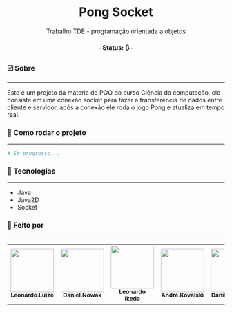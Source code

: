 <h1 align="center">
  Pong Socket
</h1>
<p align="center">Trabalho TDE - programação orientada a objetos</p>

<h4 align="center"> 
	- Status: 🔃 -
</h4>

### ☑️ Sobre
---

<p>
  Este é um projeto da máteria de POO do curso Ciência da computação,
  ele consiste em uma conexão socket para fazer a transferência de dados
  entre cliente e servidor, após a conexão ele roda o jogo Pong e atualiza
  em tempo real.
</p>

### 🔌 Como rodar o projeto
---

```bash
# Em progresso...
```

### 🔋 Tecnologias
---

- Java
- Java2D
- Socket

### 🎲 Feito por
---

 <table align="center">
  <tr>
    <td align="center"><a href="https://github.com/LeonardoLuize"><img src="https://avatars.githubusercontent.com/u/74014082?v=4" width="100px;" alt=""/><br /><sub><b>Leonardo Luize</b></sub></a><br />
    </td>
    <td align="center"><a href="https://github.com/danielnowakassis"><img src="https://avatars.githubusercontent.com/u/63320957?s=64&v=4" width="100px;" alt=""/><br /><sub><b>Daniel Nowak</b></sub></a><br />
    </td>
    <td align="center"><a href="https://github.com/ikedss"><img src="https://avatars.githubusercontent.com/u/80907803?v=4" width="100px;" alt=""/><br /><sub><b>Leonardo Ikeda</b></sub></a><br />
    </td>
    <td align="center"><a href="https://github.com/Kovalski-rgb"><img src="https://avatars.githubusercontent.com/u/81390604?s=64&v=4" width="100px;" alt=""/><br /><sub><b>André Kovalski</b></sub></a><br />
    </td>
    <td align="center"><a href="https://github.com/zDaniloAlmeida"><img src="https://avatars.githubusercontent.com/u/82919838?s=64&v=4" width="100px;" alt=""/><br /><sub><b>Danilo Almeida</b></sub></a><br />
    </td>
  </tr>
</table>

